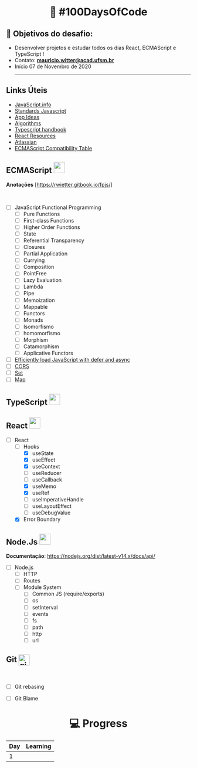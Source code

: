 
<h1 align="center">
   🚀 #100DaysOfCode
</h1>

## 🎯 Objetivos do desafio: 
- Desenvolver projetos e estudar todos os dias React, ECMAScript e TypeScript !
- Contato:  **mauricio.witter@acad.ufsm.br** <br>
- Início 07 de Novembro de 2020 <hr>

## Links Úteis

- [JavaScript.info](https://javascript.info/)
- [Standards Javascript](https://standardjs.com/rules.html)
- [App Ideas](https://github.com/florinpop17/app-ideas)
- [Algorithms](https://github.com/trekhleb/javascript-algorithms)
- [Typescript handbook](https://jorgedacostaza.gitbook.io/typescript-pt/project/compilation-context/tsconfig)
- [React Resources](https://reactresources.com/)
- [Atlassian](https://www.atlassian.com/br/git/tutorials/merging-vs-rebasing)
- [ECMAScript Compatibility Table](https://kangax.github.io/compat-table/es2016plus/)

## ECMAScript <img src="https://img.icons8.com/color/144/000000/javascript.png" width="30"/>

**Anotações** [https://rwietter.gitbook.io/fpjs/]

<br/>

- [ ] JavaScript Functional Programming
  - [ ] Pure Functions
  - [ ] First-class Functions
  - [ ] Higher Order Functions
  - [ ] State
  - [ ] Referential Transparency
  - [ ] Closures
  - [ ] Partial Application
  - [ ] Currying
  - [ ] Composition
  - [ ] PointFree
  - [ ] Lazy Evaluation
  - [ ] Lambda
  - [ ] Pipe
  - [ ] Memoization
  - [ ] Mappable
  - [ ] Functors
  - [ ] Monads
  - [ ] Isomorfismo
  - [ ] homomorfismo
  - [ ] Morphism
  - [ ] Catamorphism
  - [ ] Applicative Functors
- [ ] <a href="https://flaviocopes.com/javascript-async-defer/">Efficiently load JavaScript with defer and async</a>
- [ ] <a href="https://flaviocopes.com/cors/">CORS</a>
- [ ] <a href="#">Set</a>
- [ ] <a href="#">Map</a>

## TypeScript <img src="https://img.icons8.com/color/144/000000/typescript.png" width="30"/>


## React <img src="https://img.icons8.com/nolan/128/react-native.png" width="30"/>

- [ ] React
   - [ ] Hooks
      - [x] useState
      - [x] useEffect
      - [x] useContext
      - [ ] useReducer
      - [ ] useCallback
      - [x] useMemo
      - [x] useRef
      - [ ] useImperativeHandle
      - [ ] useLayoutEffect
      - [ ] useDebugValue
   - [x] Error Boundary

## Node.Js <img src="https://img.icons8.com/color/144/000000/nodejs.png" width="30"/>

**Documentação**: https://nodejs.org/dist/latest-v14.x/docs/api/ <br>

- [ ] Node.js
   - [ ] HTTP
   - [ ] Routes
   - [ ] Module System
      - [ ] Common JS (require/exports)
      - [ ] os
      - [ ] setInterval
      - [ ] events
      - [ ] fs
      - [ ] path
      - [ ] http
      - [ ] url
      
 ## Git <img align="center" src="https://github.githubassets.com/images/modules/logos_page/Octocat.png" alt="git" width="30"/>
 
 <br/>

- [ ] Git rebasing
- [ ] Git Blame



 <h1 align="center">
   💻 Progress
</h1> 

|Day        | Learning          |
| --------  | ----------------- |
| 1 |       |                   |
